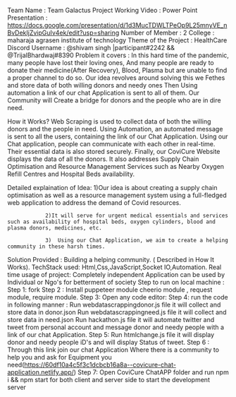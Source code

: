 Team Name : Team Galactus
Project Working Video : 
Power Point Presentation : https://docs.google.com/presentation/d/1d3MucTDWLTPeOp9L25mnyVE_nBvDekIjZvipGuIv4ek/edit?usp=sharing
Number of Member : 2
College : maharaja agrasen institute of technology
Theme of the Project : HealthCare
Discord Username : @shivam singh |participant#2242    &&  @TrijalBhardwaj#8390
Problem it covers :
                In this hard time of the pandemic, many people have lost their loving ones, And many people are ready to donate their medicine(After Recovery), Blood, Plasma but are unable to find a proper channel to do so. 
                Our idea revolves around solving this we Fethes and store data of both willing donors and needy ones Then Using automation a link of our chat Application is sent to all of them. Our Community will  Create a bridge for donors and the people who are in dire need.

How it Works?
                Web Scraping is used to collect data of both the willing donors and the people in need.
                Using Automation, an automated message is sent to all the users, containing the link of our Chat Application.
                Using our Chat application, people can communicate with each other in real-time. Their essential data is also stored securely.
                Finally, our CoviCure Website displays the data of all the donors. It also addresses Supply Chain Optimisation and Resource Management Services such as Nearby Oxygen Refill Centres and Hospital Beds availability.

Detailed explaination of Idea:
                1)Our idea is about creating a supply chain optimisation as well as a resource management system using a full-fledged web application to address the demand of Covid resources.

                2)It will serve for urgent medical essentials and services such as availability of hospital beds, oxygen cylinders, blood and plasma donors, medicines, etc.

                3)	Using our Chat Application, we aim to create a helping community in these harsh times.


Solution Provided : Building a helping community. ( Described in How It Works).
TechStack used:    Html,Css,JavaScript,Socket IO,Automation.
Real time usage of project:   Completely independent Application can be used by Individual or Ngo's for betterment of society
Step to run on local machine :
            Step 1: fork
            Step 2 : Install puppeteer module cheerio module , request module, require module.
            Step 3: Open any code editor:
            Step 4: run the code in following manner :
                    Run webdatascrappingdonor.js    file it will collect and store data in donor.json 
                    Run webdatascrappingneed.js     file it will collect and store data in need.json 
                    Run hackathon.js                file it will automate twitter and tweet from personal account and    message                             donor and needy people with a link of our chat Application.
            Step 5:  Run htmlchange.js              file it will display donor and needy people iD's and will display Status of tweet.
            Step 6 : Through this link join our chat Application Where there is a community to help you and ask for Equipment you need(https://60df10a4c5f3c1dcbcb16a8a--covicure-chat-application.netlify.app/)
            Step 7: Open CoviCure ChatAPP folder and run npm i && npm start for both client and server side to start the development server
        


